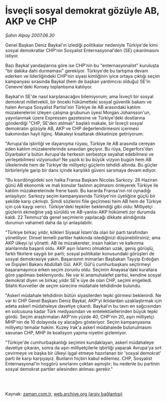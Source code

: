 # İsveçli sosyal demokrat gözüyle AB, AKP ve CHP

*Şahin Alpay 2007.06.30*

<td class="columnist-detail">
<p>Genel Başkan Deniz Baykal'ın izlediği politikalar nedeniyle Türkiye'de kimi sosyal demokratlar CHP'nin Sosyalist Enternasyonal'den (SE) çıkarılmasını istiyor.</p>
<p>
<div id="haberMetinDiv">
<p>Bazı Baykal yandaşlarına göre ise CHP'nin bu "enternasyonalist" kuruluşta "bir dakika dahi durmaması" gerekiyor. Türkiye'de bu tartışma devam ederken ve liderliğindeki CHP'nin siyasi kimliğinin iyice ortaya çıktığı seçim kampanyası sırasında Baykal (hem de başkan yardımcısı olduğu) SE'in Cenevre'deki Konsey toplantısına katılıyor. 
<p>Baykal'ın SE'de nasıl karşılanacağını bilemiyorum; ama İsveçli bir sosyal demokrat milletvekili, bir önceki hükümetteki sosyal güvenlik bakanı ve halen Avrupa Sosyalist Partisi'nin Türkiye ile AB arasındaki katılım müzakerelerini izleyen çalışma grubunun üyesi Morgan Johansson'un, yayınlanmak üzere Expressen gazetesine ve Türkiye'deki dostlarına gönderdiği "CHP, SE'den atılmalı" başlıklı makale, bir İsveçli sosyal demokratın gözüyle AB, AKP ve CHP değerlendirmesini içermesi bakımından hayli ilginç. Makaleyi kısaltarak dikkatinize getiriyorum:
<p>"Avrupa'da işbirliği ve dayanışma rüyası, Türkiye ile AB arasında cereyan eden katılım müzakerelerinde sınavdan geçiyor. Bu rüya, Degerfors'dan Diyarbakır'a bütün Avrupa'da herkesin serbestçe seyahat edebilmesi ve yerleşebilmesi vizyonudur! Ne yazık ki bu büyük vizyon bugün hem AB ülkelerinde hem de Türkiye'de milliyetçi güçlerin tehdidi altında. Bu güçler birbirleriyle garip bir dans içinde karşılıklı güveni sarsmaya devam ediyor.
<p>"Bu kısırdöngüdeki son halka Fransa Başkanı Nicolas Sarkozy. 26 Haziran günü AB ekonomik ve mali konular faslının açılmasını önleyerek Türkiye ile katılım müzakerelerinde frene bastı. Bu kararda Fransa'nın rol oynadığı anlaşılıyor. Sarkozy seçim kampanyasında Türkiye'nin üyeliğine güçlü bir şekilde karşı çıkmıştı. Şimdi sözlerini fiile geçirmesi hem AB hem de Türkiye için çok kaygı verici. Türkiye'deki tepkiler beklendiği gibi oldu: Milliyetçi güçlerin ekmeğine yağ sürüldü ve AB-yanlısı AKP hükümeti zor durumda kaldı. 22 Temmuz'da genel seçimlerin yapılacağı dikkate alındığında durumun vahameti daha da iyi anlaşılabilir.
<p>"Türkiye birkaç yıldır, kökleri Siyasal İslam'da olan bir parti tarafından yönetiliyor. Dinsel temelli partiler hakkında istediğinizi düşünebilirsiniz; ama AKP ülkeyi iyi yönetti. AB ile müzakereler, insan hakları ve kalkınma alanlarında başarılı oldu. AKP aşırı İslamcı olmaktan uzak, geniş görüşlü, farklı fikirlere saygılı bir parti; sosyal politikalar konusundaki görüşleri de sosyal demokrasiye yakın. Başarısının mimarları Başbakan Tayyip Erdoğan ve Dışişleri Bakanı Abdüllah Gül. AKP, Gül'ü cumhurbaşkanı seçtirmeyi başaramayınca erken seçim zorunlu oldu. Seçimin Anayasa'daki kurallara göre yapılması bekleniyordu. Ne var ki anamuhalefet partisi, kendine sosyal demokrat diyen ve birkaç yıldır SE'e üye de olan CHP, seçimi engelledi. Silahlı Kuvvetler de seçim sürecine müdahale tehdidinde bulundu.
<p>"Askerî müdahale tehdidinin bütün siyasilerden tepki görmesi beklenirdi. Ne var ki CHP Genel Başkanı Deniz Baykal, AKP'yi iktidardan uzaklaştırmak için adeta askerî müdahaleye davetiye çıkardı. Baykal'ın bu tavrı en sağcısından en solcusuna kadar Türk medyasından ve entelektüellerinden büyük tepki gördü. Seçim araştırmaları AKP'nin yüzde 40, CHP'nin 20, aşırı milliyetçi MHP'nin de 10 dolayında oy alacağını gösteriyor. Seçim kampanyasına milliyetçi temalar hakim. Kuzey Irak'a askerî müdahalede bulunulmasını savunan CHP, MHP ile koalisyon yapma niyetini gizlemiyor.
<p>"Türkiye'de cumhurbaşkanlığı seçimini kundaklayan, askerî müdahaleye davetiye çıkaran, sonra da aşırı milliyetçilerle işbirliği yaparak Avrupa'ya sırt çevirmeye ve başka bir ülkeyi işgal etmeye hazırlanan bir 'sosyal demokrat' parti ile karşı karşıyayız. Bunların hiçbiri kabul edilemez. CHP, Sosyalist Enternasyonal'in hoşgörü sınırlarını çoktan aşmıştır; bu nedenle bu partinin sosyal demokrat partiler ailesinden atılması gerekir."</p></p></p></p></p></p></p></div>
</p>


<p><br>
		 </br></p></td>

Kaynak: [zaman.com.tr](http://zaman.com.tr/yazar.do?yazino=557825), [web.archive.org (arşiv bağlantısı)](http://web.archive.org/web/20120315042647/http://www.zaman.com.tr/yazar.do?yazino=557825)
